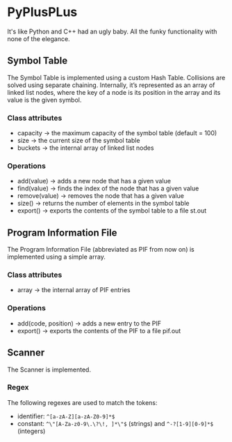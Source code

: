 # PyPlusPLus
It's like Python and C++ had an ugly baby.
All the funky functionality with none of the elegance.

## Symbol Table
The Symbol Table is implemented using a custom Hash Table. Collisions are solved using separate chaining.
Internally, it’s represented as an array of linked list nodes, where the key of a node is its position in the array and its value is the given symbol.

### Class attributes
- capacity -> the maximum capacity of the symbol table (default = 100)
- size -> the current size of the symbol table
- buckets -> the internal array of linked list nodes

### Operations
- add(value) -> adds a new node that has a given value
- find(value) -> finds the index of the node that has a given value
- remove(value) -> removes the node that has a given value
- size() -> returns the number of elements in the symbol table
- export() -> exports the contents of the symbol table to a file st.out

## Program Information File
The Program Information File (abbreviated as PIF from now on) is implemented using a simple array.

### Class attributes
- array -> the internal array of PIF entries

### Operations
- add(code, position) -> adds a new entry to the PIF
- export() -> exports the contents of the PIF to a file pif.out

## Scanner
The Scanner is implemented.

### Regex
The following regexes are used to match the tokens:
- identifier: `^[a-zA-Z][a-zA-Z0-9]*$`
- constant: `^\"[A-Za-z0-9\.\?\!, ]*\"$` (strings) and `^-?[1-9][0-9]*$` (integers)
